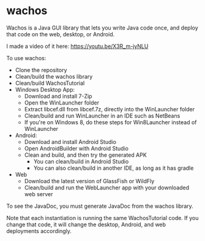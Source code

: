 # wachos
Wachos is a Java GUI library that lets you write Java code once, and deploy that code on the web, desktop, or Android.

I made a video of it here: https://youtu.be/X3R_m-jyNLU

To use wachos:
 - Clone the repository
 - Clean/build the wachos library
 - Clean/build WachosTutorial
 - Windows Desktop App:
    * Download and install 7-Zip
    * Open the WinLauncher folder
    * Extract libcef.dll from libcef.7z, directly into the WinLauncher folder
    * Clean/build and run WinLauncher in an IDE such as NetBeans
    * If you're on Windows 8, do these steps for Win8Launcher instead of WinLauncher
 - Android:
    * Download and install Android Studio
    * Open AndroidBuilder with Android Studio
    * Clean and build, and then try the generated APK
         - You can clean/build in Android Studio
         - You can also clean/build in another IDE, as long as it has gradle
 - Web
    * Download the latest version of GlassFish or WildFly
    * Clean/build and run the WebLauncher app with your downloaded web server

To see the JavaDoc, you must generate JavaDoc from the wachos library.

Note that each instantiation is running the same WachosTutorial code.  If you change that code, it will change the desktop, Android, and web deployments accordingly.
